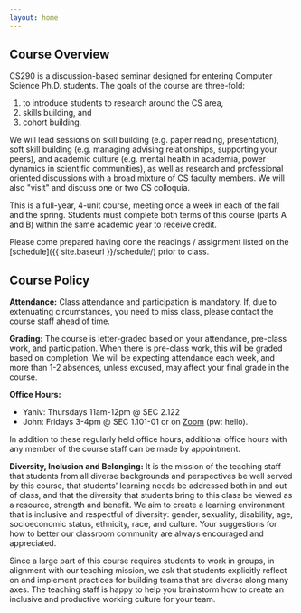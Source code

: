 ```yaml
---
layout: home
---
```


## Course Overview

CS290 is a discussion-based seminar designed for entering Computer Science Ph.D. students. 
The goals of the course are three-fold: 
1. to introduce students to research around the CS area, 
2. skills building, and 
3. cohort building. 

We will lead sessions on skill building (e.g. paper reading, presentation),
soft skill building (e.g. managing advising relationships, supporting your peers), 
and academic culture (e.g. mental health in academia, power dynamics in scientific communities),
as well as research and professional oriented discussions with a broad mixture of CS faculty members. 
We will also "visit" and discuss one or two CS colloquia. 

This is a full-year, 4-unit course, meeting once a week in each of the fall and the spring. 
Students must complete both terms of this course (parts A and B) within the same academic year to receive credit.

Please come prepared having done the readings / assignment listed on the [schedule]({{ site.baseurl }}/schedule/) prior to class.

## Course Policy

**Attendance:** Class attendance and participation is mandatory. If, due to extenuating circumstances, you need to miss class, please contact the course staff ahead of time. 

**Grading:** The course is letter-graded based on your attendance, pre-class work, and participation. When there is pre-class work, this will be graded based on completion. We will be expecting attendance each week, and more than 1-2 absences, unless excused, may affect your final grade in the course.

**Office Hours:** 
* Yaniv: Thursdays 11am-12pm @ SEC 2.122
* John: Fridays 3-4pm @ SEC 1.101-01 or on [Zoom](https://harvard.zoom.us/j/99705165579?pwd=TnBKOWZzWVlFSU5ybkgvbTMzTzI5Zz09) (pw: hello).

In addition to these regularly held office hours, additional office hours with any member of the course staff can be made by appointment. 

**Diversity, Inclusion and Belonging:** It is the mission of the teaching staff that students from all diverse backgrounds and perspectives be well served by this course, that students’ learning needs be addressed both in and out of class, and that the diversity that students bring to this class be viewed as a resource, strength and benefit. We aim to create a learning environment that is inclusive and respectful of diversity: gender, sexuality, disability, age, socioeconomic status, ethnicity, race, and culture. Your suggestions for how to better our classroom community are always encouraged and appreciated.

Since a large part of this course requires students to work in groups, in alignment with our teaching mission, we ask that students explicitly reflect on and implement practices for building teams that are diverse along many axes. The teaching staff is happy to help you brainstorm how to create an inclusive and productive working culture for your team.
